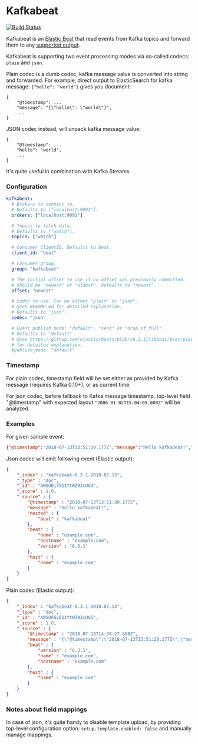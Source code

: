 # Kafkabeat

[![Build Status](https://travis-ci.org/arkady-emelyanov/kafkabeat.svg?branch=master)](https://travis-ci.org/arkady-emelyanov/kafkabeat)

Kafkabeat is an [Elastic Beat](https://www.elastic.co/products/beats) that read events from Kafka topics and 
forward them to any [supported output](https://www.elastic.co/guide/en/beats/filebeat/6.3/configuring-output.html).

Kafkabeat is supporting two event processing modes via so-called codecs: `plain` and `json`.

Plain codec is a dumb codec, kafka message value is converted into string and forwarded. For example,
direct output to ElasticSearch for kafka message: `{"hello": "world"}` gives you document:

```
{
    "@timestamp": ...
    "message": "{\"hello\": \"world\"}",
    ...
}
```

JSON codec instead, will unpack kafka message value:
```
{
    "@timestamp": ...
    "hello": "world",
    ...
}
```

It's quite useful in combination with Kafka Streams.


### Configuration

```yaml
kafkabeat:
  # Brokers to connect to.
  # Defaults to ["localhost:9092"].
  brokers: ["localhost:9092"]

  # Topics to fetch data.
  # Defaults to ["watch"].
  topics: ["watch"]

  # Consumer ClientID. Defaults to beat.
  client_id: "beat"

  # Consumer group.
  group: "kafkabeat"

  # The initial offset to use if no offset was previously committed.
  # Should be "newest" or "oldest". Defaults to "newest".
  offset: "newest"

  # Codec to use. Can be either "plain" or "json".
  # @see README.md for detailed explanation.
  # Defaults to "json".
  codec: "json"

  # Event publish mode: "default", "send" or "drop_if_full".
  # Defaults to "default"
  # @see https://github.com/elastic/beats/blob/v6.3.1/libbeat/beat/pipeline.go#L119
  # for detailed explanation.
  #publish_mode: "default"
```

### Timestamp

For plain codec, timestamp field will be set either as provided by Kafka message (requires Kafka 0.10+),
or as current time.

For json codec, before fallback to Kafka message timestamp, top-level field "@timestamp" 
with expected layout `"2006-01-02T15:04:05.000Z"` will be analyzed.

### Examples

For given sample event:
```json
{"@timestamp":"2018-07-13T13:51:20.177Z","message":"hello kafkabeat!","nested":{"beat":"kafkabeat"}}
```

Json codec will emit following event (Elastic output):
```json
{
    "_index" : "kafkabeat-6.3.1-2018.07.13",
    "_type" : "doc",
    "_id" : "AWSUEi7911YtWZ9JcUG4",
    "_score" : 1.0,
    "_source" : {
        "@timestamp" : "2018-07-13T13:51:20.177Z",
        "message" : "hello kafkabeat!",
        "nested" : {
            "beat" : "kafkabeat"
        },
        "beat" : {
            "name" : "example.com",
            "hostname" : "example.com",
            "version" : "6.3.1"
        },
        "host" : {
            "name" : "example.com"
        }
    }
}
```

Plain codec (Elastic output):
```json
{
    "_index" : "kafkabeat-6.3.1-2018.07.13",
    "_type" : "doc",
    "_id" : "AWSUFGvE11YtWZ9JcUG5",
    "_score" : 1.0,
    "_source" : {
        "@timestamp" : "2018-07-13T14:38:27.808Z",
        "message" : "{\"@timestamp\":\"2018-07-13T13:51:20.177Z\",\"message\":\"hello kafkabeat!\",\"nested\":{\"beat\":\"kafkabeat\"}}",
        "beat" : {
            "version" : "6.3.1",
            "name" : "example.com",
            "hostname" : "example.com"
        },
        "host" : {
            "name" : "example.com"
        }
    }
}
```


### Notes about field mappings

In case of json, it's quite handy to disable template upload, by providing top-level
configuration option: `setup.template.enabled: false` and manually manage mappings.

